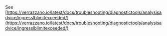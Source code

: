 See [https://verrazzano.io/latest/docs/troubleshooting/diagnostictools/analysisadvice/ingresslblimitexceeded/](https://verrazzano.io/latest/docs/troubleshooting/diagnostictools/analysisadvice/ingresslblimitexceeded/)